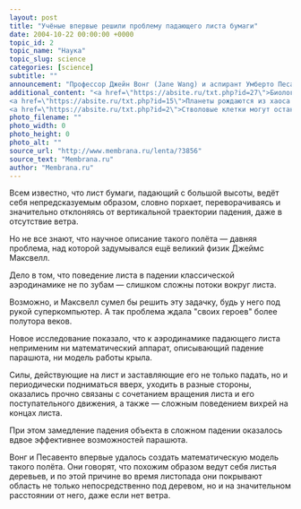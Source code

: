 ```yaml
---
layout: post
title: "Учёные впервые решили проблему падающего листа бумаги"
date: 2004-10-22 00:00:00 +0000
topic_id: 2
topic_name: "Наука"
topic_slug: science
categories: [science]
subtitle: ""
announcement: "Профессор Джейн Вонг (Jane Wang) и аспирант Умберто Песавенто (Umberto Pesavento) из американского университета Корнелла (Cornell University) решили \"проблему падающего листа бумаги\", мучающую физиков ещё с XIX века."
additional_content: "<a href=\"https://absite.ru/txt.php?id=27\">Биологи оживили грибы возрастом почти полмиллиона лет</a>
<a href=\"https://absite.ru/txt.php?id=15\">Планеты рождаются из хаоса и пыли</a>
<a href=\"https://absite.ru/txt.php?id=2\">Стволовые клетки могут остановить потерю зрения</a>"
photo_filename: ""
photo_width: 0
photo_height: 0
photo_alt: ""
source_url: "http://www.membrana.ru/lenta/?3856"
source_text: "Membrana.ru"
author: "Membrana.ru"
---
```

Всем известно, что лист бумаги, падающий с большой высоты, ведёт себя непредсказуемым образом, словно порхает, переворачиваясь и значительно отклоняясь от вертикальной траектории падения, даже в отсутствие ветра.

Но не все знают, что научное описание такого полёта — давняя проблема, над которой задумывался ещё великий физик Джеймс Максвелл.

Дело в том, что поведение листа в падении классической аэродинамике не по зубам — слишком сложны потоки вокруг листа.

Возможно, и Максвелл сумел бы решить эту задачку, будь у него под рукой суперкомпьютер. А так проблема ждала "своих героев" более полутора веков.

Новое исследование показало, что к аэродинамике падающего листа неприменим ни математический аппарат, описывающий падение парашюта, ни модель работы крыла.

Силы, действующие на лист и заставляющие его не только падать, но и периодически подниматься вверх, уходить в разные стороны, оказались прочно связаны с сочетанием вращения листа и его поступательного движения, а также — сложным поведением вихрей на концах листа.

При этом замедление падения объекта в сложном падении оказалось вдвое эффективнее возможностей парашюта.

Вонг и Песавенто впервые удалось создать математическую модель такого полёта. Они говорят, что похожим образом ведут себя листья деревьев, и по этой причине во время листопада они покрывают область не только непосредственно под деревом, но и на значительном расстоянии от него, даже если нет ветра.
